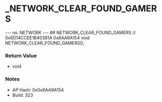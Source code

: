 # _NETWORK_CLEAR_FOUND_GAMERS

--- ns: NETWORK --- ## NETWORK_CLEAR_FOUND_GAMERS  // 0x6D14CCEE1B40381A 0x6AA9A154 void NETWORK_CLEAR_FOUND_GAMERS();

### Return Value
* void

### Notes
* AP Hash: 0x0x6AA9A154
* Build: 323


